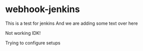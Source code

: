 # webhook-jenkins
This is a test for jenkins
And we are adding some text over here



Not working IDK!


Trying to configure setups
